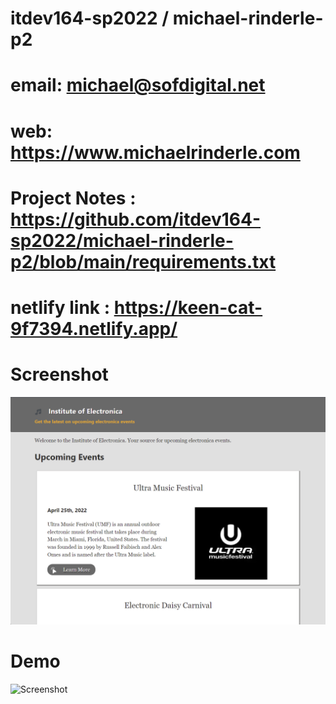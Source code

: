 # itdev164-sp2022 / michael-rinderle-p2

# email: michael@sofdigital.net
# web: https://www.michaelrinderle.com

# Project Notes : https://github.com/itdev164-sp2022/michael-rinderle-p2/blob/main/requirements.txt

# netlify link : https://keen-cat-9f7394.netlify.app/

# Screenshot
![Screenshot](screenshot.png)

# Demo
![Screenshot](demo.gif)